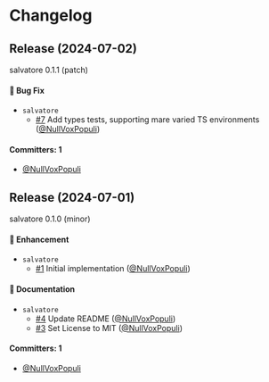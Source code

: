 # Changelog

## Release (2024-07-02)

salvatore 0.1.1 (patch)

#### :bug: Bug Fix
* `salvatore`
  * [#7](https://github.com/NullVoxPopuli/salvatore/pull/7) Add types tests, supporting mare varied TS environments ([@NullVoxPopuli](https://github.com/NullVoxPopuli))

#### Committers: 1
- [@NullVoxPopuli](https://github.com/NullVoxPopuli)

## Release (2024-07-01)

salvatore 0.1.0 (minor)

#### :rocket: Enhancement
* `salvatore`
  * [#1](https://github.com/NullVoxPopuli/salvatore/pull/1) Initial implementation ([@NullVoxPopuli](https://github.com/NullVoxPopuli))

#### :memo: Documentation
* `salvatore`
  * [#4](https://github.com/NullVoxPopuli/salvatore/pull/4) Update README ([@NullVoxPopuli](https://github.com/NullVoxPopuli))
  * [#3](https://github.com/NullVoxPopuli/salvatore/pull/3) Set License to MIT ([@NullVoxPopuli](https://github.com/NullVoxPopuli))

#### Committers: 1
- [@NullVoxPopuli](https://github.com/NullVoxPopuli)
